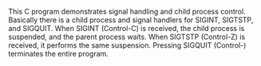 This C program demonstrates signal handling and child process control.
Basically there is a child process and signal handlers for SIGINT, SIGTSTP, and SIGQUIT. 
When SIGINT (Control-C) is received, the child process is suspended, and the parent process waits. 
When SIGTSTP (Control-Z) is received, it performs the same suspension. 
Pressing SIGQUIT (Control-\) terminates the entire program. 
